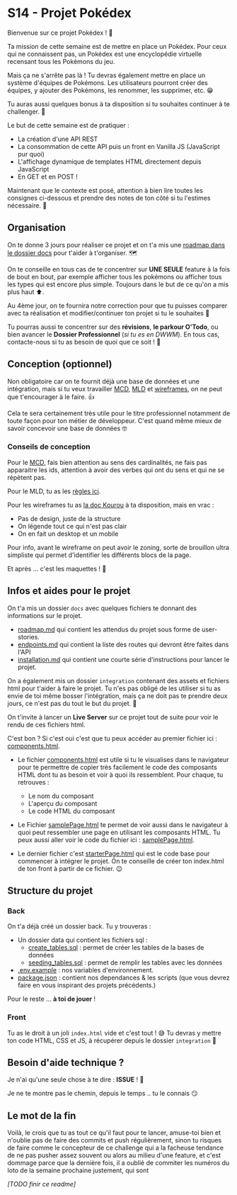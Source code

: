 # S14 - Projet Pokédex

Bienvenue sur ce projet Pokédex ! 👋

Ta mission de cette semaine est de mettre en place un Pokédex. Pour ceux qui ne connaissent pas, un Pokédex est une encyclopédie virtuelle recensant tous les Pokémons du jeu.

Mais ça ne s'arrête pas là ! Tu devras également mettre en place un système d'équipes de Pokémons. Les utilisateurs pourront créer des équipes, y ajouter des Pokémons, les renommer, les supprimer, etc. 😁

Tu auras aussi quelques bonus à ta disposition si tu souhaites continuer à te challenger. 💪

Le but de cette semaine est de pratiquer :

- La création d'une API REST
- La consommation de cette API puis un front en Vanilla JS (JavaScript pur quoi)
- L'affichage dynamique de templates HTML directement depuis JavaScript
- En GET et en POST !

Maintenant que le contexte est posé, attention à bien lire toutes les consignes ci-dessous et prendre des notes de ton côté si tu l'estimes nécessaire. 📝

## Organisation

On te donne 3 jours pour réaliser ce projet et on t'a mis une [roadmap dans le dossier docs](./docs/roadmap.md) pour t'aider à t'organiser. 🗺️

On te conseille en tous cas de te concentrer sur **UNE SEULE** feature à la fois de bout en bout, par exemple afficher tous les pokémons ou afficher tous les types qui est encore plus simple. Toujours dans le but de ce qu'on a mis plus haut ⬆️.

Au 4ème jour, on te fournira notre correction pour que tu puisses comparer avec ta réalisation et modifier/continuer ton projet si tu le souhaites 🚀

Tu pourras aussi te concentrer sur des **révisions**, **le parkour O'Todo**, ou bien avancer le **Dossier Professionnel** (_si tu es en DWWM_). En tous cas, contacte-nous si tu as besoin de quoi que ce soit ! 🤗

## Conception (optionnel)

Non obligatoire car on te fournit déjà une base de données et une intégration, mais si tu veux travailler [MCD](https://kourou.oclock.io/ressources/fiche-recap/mcd-modele-conceptuel-de-donnees/), [MLD](https://kourou.oclock.io/ressources/fiche-recap/mld/) et [wireframes](https://kourou.oclock.io/ressources/fiche-recap/wireframes-mode-demploi/), on ne peut que t'encourager à le faire. 👍

Cela te sera certainement très utile pour le titre professionnel notamment de toute façon pour ton métier de développeur. C'est quand même mieux de savoir concevoir une base de données 🤓

### Conseils de conception

Pour le [MCD](https://kourou.oclock.io/ressources/fiche-recap/mcd-modele-conceptuel-de-donnees/), fais bien attention au sens des cardinalités, ne fais pas apparaitre les ids, attention à avoir des verbes qui ont du sens et qui ne se répètent pas.

Pour le MLD, tu as les [règles ici](https://kourou.oclock.io/ressources/fiche-recap/mld/).

Pour les wireframes tu as [la doc Kourou](https://kourou.oclock.io/ressources/fiche-recap/wireframes-mode-demploi/) à ta disposition, mais en vrac :

- Pas de design, juste de la structure
- On légende tout ce qui n'est pas clair
- On en fait un desktop et un mobile

Pour info, avant le wireframe on peut avoir le zoning, sorte de brouillon ultra simpliste qui permet d'identifier les différents blocs de la page.

Et après ... c'est les maquettes ! 🎨

## Infos et aides pour le projet

On t'a mis un dossier `docs` avec quelques fichiers te donnant des informations sur le projet.

- [roadmap.md](./docs/roadmap.md) qui contient les attendus du projet sous forme de user-stories.
- [endpoints.md](./docs/endpoints.md) qui contient la liste des routes qui devront être faites dans l'API
- [installation.md](./docs/installation.md) qui contient une courte série d'instructions pour lancer le projet.

On a également mis un dossier `integration` contenant des assets et fichiers html pour t'aider à faire le projet. Tu n'es pas obligé de les utiliser si tu as envie de toi même bosser l'intégration, mais ça ne doit pas te prendre deux jours, ce n'est pas du tout le but du projet. 🎨

On t'invite à lancer un **Live Server** sur ce projet tout de suite pour voir le rendu de ces fichiers html.

C'est bon ? Si c'est oui c'est que tu peux accéder au premier fichier ici : [components.html](http://localhost:5500/docs/integration/components.html).

- Le fichier [components.html](http://localhost:5500/docs/integration/components.html) est utile si tu le visualises dans le navigateur pour te permettre de copier très facilement le code des composants HTML dont tu as besoin et voir à quoi ils ressemblent. Pour chaque, tu retrouves :
  - Le nom du composant
  - L'aperçu du composant
  - Le code HTML du composant

- Le Fichier [samplePage.html](http://localhost:5500/docs/integration/samplePage.html) te permet de voir aussi dans le navigateur à quoi peut ressembler une page en utilisant les composants HTML. Tu peux aussi aller voir le code du fichier ici : [samplePage.html](./docs/integration/samplePage.html).

- Le dernier fichier c'est [starterPage.html](./docs/integration/starterPage.html) qui est le code base pour commencer à intégrer le projet. On te conseille de créer ton index.html de ton front à partir de ce fichier. 😉

## Structure du projet

### Back

On t'a déjà créé un dossier back. Tu y trouveras :

- Un dossier data qui contient les fichiers sql :
  - [create_tables.sql](./back/data/create_tables.sql) : permet de créer les tables de la bases de données
  - [seeding_tables.sql](./back/data/seeding_tables.sql) : permet de remplir les tables avec les données
- [.env.example](./back/.env.example) : nos variables d'environnement.
- [package.json](./back/package.json) : contient nos dependances & les scripts (que vous devrez faire en vous inspirant des projets précédents.)

Pour le reste ... **à toi de jouer** !

### Front

Tu as le droit à un joli `index.html` vide et c'est tout ! 😅 Tu devras y mettre ton code HTML, CSS et JS, à récupérer depuis le dossier `integration` 🎨

## Besoin d'aide technique ?

Je n'ai qu'une seule chose à te dire : **ISSUE** ! 🚨

Je ne te montre pas le chemin, depuis le temps .. tu le connais 😏

## Le mot de la fin

Voilà, le crois que tu as tout ce qu'il faut pour te lancer, amuse-toi bien et n'oublie pas de faire des commits et push régulièrement, sinon tu risques de faire comme le concepteur de ce challenge qui a la facheuse tendance de ne pas pusher assez souvent ou alors au milieu d'une feature, et c'est dommage parce que la dernière fois, il a oublié de commiter les numéros du loto de la semaine prochaine justement, qui sont

_[TODO finir ce readme]_
